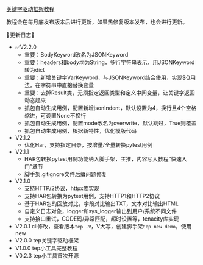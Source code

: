 [关键字驱动框架教程](https://dongfanger.gitee.io/blog/%E6%9B%B4%E5%A4%9A%E8%AF%AD%E8%A8%80/000001-%E3%80%90%E5%BC%80%E6%BA%90%E6%A1%86%E6%9E%B6%E3%80%91%E5%85%B3%E9%94%AE%E5%AD%97%E9%A9%B1%E5%8A%A8%E6%A1%86%E6%9E%B6.html)

教程会在每月底发布版本后进行更新，如果热修复版本发布，也会进行更新。

🌟更新日志🌟

- ✅V2.2.0
  - 重要：BodyKeyword改名为JSONKeyword
  - 重要：headers和body均为String，多行字符串表示，用JSONKeyword转为dict
  - 重要：新增关键字VarKeyword，与JSONKeyword结合使用，实现${}用法，在字符串中直接替换变量
  - 重要：去掉Result类，无须指定返回类型和定义中间变量，让关键字返回动态起来
  - 抓包自动生成用例，配置新增jsonIndent，默认设置为4，换行且4个空格缩进，可设置None不换行
  - 抓包自动生成用例，配置mode改名为overwrite，默认跳过，True则覆盖
  - 抓包自动生成用例，根据新特性，优化模版代码
- V2.1.2
  - 优化Har，支持指定目录，按增量/全量转换pytest用例
- V2.1.1
  - HAR包转换pytest用例功能纳入脚手架，主推，内容写入教程“快速入门”章节
  - 脚手架.gitignore文件后缀问题修复
- V2.1.0
  - 支持HTTP/2协议，httpx库实现
  - 支持HAR包转换为pytest用例，支持HTTP1和HTTP2协议
  - 基于HAR包的回放对比，字段对比输出TXT，文本对比输出HTML
  - 自定义日志对象，logger和sys_logger输出到用户/系统不同文件
  - 支持接口重试，CODE码/异常匹配，超时设置等，tenacity库实现
- V2.0.1 cli修改，查看版本`tep -V`，V大写，创建脚手架`tep new demo`，使用new
- V2.0.0 tep关键字驱动框架
- V1.0.0 tep小工具完整教程
- V0.2.3 tep小工具首次开源